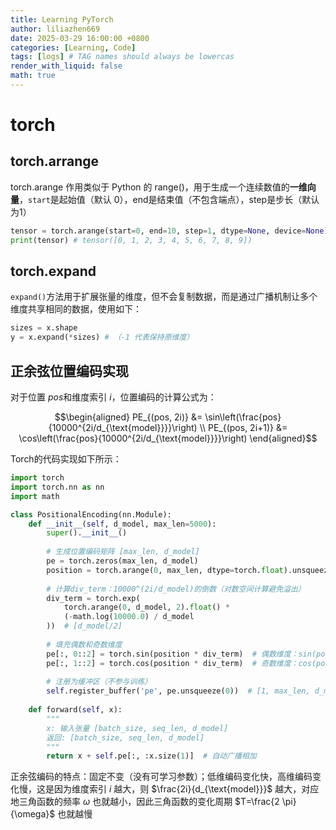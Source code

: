 ```yaml
---
title: Learning PyTorch
author: liliazhen669
date: 2025-03-29 16:00:00 +0800
categories: [Learning, Code]
tags: [logs] # TAG names should always be lowercas
render_with_liquid: false
math: true
---
```


# torch

## torch.arrange
torch.arange 作用类似于 Python 的 range()，用于生成一个连续数值的**一维向量**，`start`是起始值（默认 0），end是结束值（不包含端点），step是步长（默认为1）
```python
tensor = torch.arange(start=0, end=10, step=1, dtype=None, device=None)
print(tensor) # tensor([0, 1, 2, 3, 4, 5, 6, 7, 8, 9])
```

## torch.expand
`expand()`方法用于扩展张量的维度，但不会复制数据，而是通过广播机制让多个维度共享相同的数据，使用如下：
```python
sizes = x.shape
y = x.expand(*sizes) # （-1 代表保持原维度）
```

## 正余弦位置编码实现

对于位置 $pos$和维度索引 $i$，位置编码的计算公式为：

```math
\begin{aligned}
PE_{(pos, 2i)} &= \sin\left(\frac{pos}{10000^{2i/d_{\text{model}}}}\right) \\
PE_{(pos, 2i+1)} &= \cos\left(\frac{pos}{10000^{2i/d_{\text{model}}}}\right)
\end{aligned}
```

Torch的代码实现如下所示：
```python
import torch
import torch.nn as nn
import math

class PositionalEncoding(nn.Module):
    def __init__(self, d_model, max_len=5000):
        super().__init__()
        
        # 生成位置编码矩阵 [max_len, d_model]
        pe = torch.zeros(max_len, d_model)
        position = torch.arange(0, max_len, dtype=torch.float).unsqueeze(1)  # [max_len, 1]
        
        # 计算div_term：10000^(2i/d_model)的倒数（对数空间计算避免溢出）
        div_term = torch.exp(
            torch.arange(0, d_model, 2).float() * 
            (-math.log(10000.0) / d_model
        ))  # [d_model/2]
        
        # 填充偶数和奇数维度
        pe[:, 0::2] = torch.sin(position * div_term)  # 偶数维度：sin(pos/10000^(2i/d))
        pe[:, 1::2] = torch.cos(position * div_term)  # 奇数维度：cos(pos/10000^(2i/d))
        
        # 注册为缓冲区（不参与训练）
        self.register_buffer('pe', pe.unsqueeze(0))  # [1, max_len, d_model]
        
    def forward(self, x):
        """
        x: 输入张量 [batch_size, seq_len, d_model]
        返回: [batch_size, seq_len, d_model]
        """
        return x + self.pe[:, :x.size(1)]  # 自动广播相加
```

正余弦编码的特点：固定不变（没有可学习参数）；低维编码变化快，高维编码变化慢，这是因为维度索引 $i$ 越大，则 $\frac{2i}{d_{\text{model}}}$ 越大，对应地三角函数的频率 $\omega$ 也就越小，因此三角函数的变化周期 $T=\frac{2 \pi}{\omega}$ 也就越慢